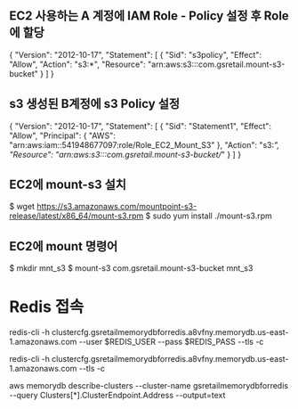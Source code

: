 ## EC2 사용하는 A 계정에 IAM Role - Policy 설정 후 Role에 할당
{
	"Version": "2012-10-17",
	"Statement": [
		{
			"Sid": "s3policy",
			"Effect": "Allow",
			"Action": "s3:*",
			"Resource": "arn:aws:s3:::com.gsretail.mount-s3-bucket"
		}
	]
}

## s3 생성된 B계정에 s3 Policy 설정
{
    "Version": "2012-10-17",
    "Statement": [
        {
            "Sid": "Statement1",
            "Effect": "Allow",
            "Principal": {
                "AWS": "arn:aws:iam::541948677097:role/Role_EC2_Mount_S3"
            },
            "Action": "s3:*",
            "Resource": "arn:aws:s3:::com.gsretail.mount-s3-bucket/*"
        }
    ]
}

## EC2에 mount-s3 설치
$ wget https://s3.amazonaws.com/mountpoint-s3-release/latest/x86_64/mount-s3.rpm
$ sudo yum install ./mount-s3.rpm

## EC2에 mount 명령어
$ mkdir mnt_s3
$ mount-s3 com.gsretail.mount-s3-bucket mnt_s3

# Redis 접속
redis-cli -h clustercfg.gsretailmemorydbforredis.a8vfny.memorydb.us-east-1.amazonaws.com --user $REDIS_USER --pass $REDIS_PASS --tls -c

redis-cli -h clustercfg.gsretailmemorydbforredis.a8vfny.memorydb.us-east-1.amazonaws.com --tls -c

aws memorydb describe-clusters  --cluster-name gsretailmemorydbforredis --query Clusters[*].ClusterEndpoint.Address --output=text

